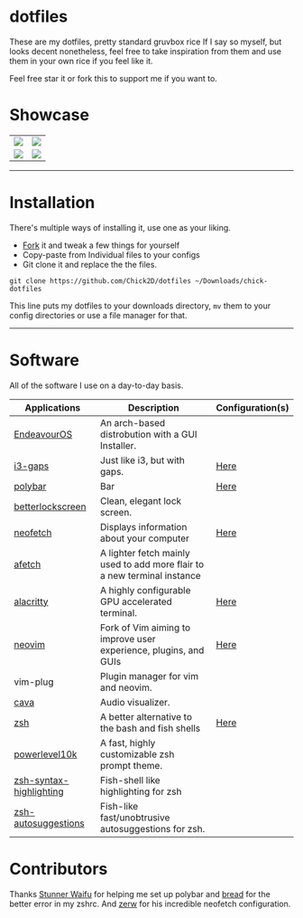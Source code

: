 # dotfiles

These are my dotfiles, pretty standard gruvbox rice If I say so myself, but looks decent nonetheless, feel free to take inspiration from them and use them in your own rice if you feel like it.

Feel free star it or fork this to support me if you want to.

# Showcase

| | |
| --- | --- |
| ![](https://media.discordapp.net/attachments/844105799609483264/847508691682983977/unknown.png) | ![](https://media.discordapp.net/attachments/844105799609483264/847510358095560734/unknown.png) |
| ![](https://cdn.discordapp.com/attachments/844105799609483264/847511774437441586/unknown.png) | ![](https://media.discordapp.net/attachments/844105799609483264/847506742157377576/unknown.png) | |

---

# Installation
There's multiple ways of installing it, use one as your liking.

- [Fork](https://github.com/Chick2D/dotfiles/fork) it and tweak a few things for yourself
- Copy-paste from Individual files to your configs
- Git clone it and replace the the files.
```
git clone https://github.com/Chick2D/dotfiles ~/Downloads/chick-dotfiles
```
This line puts my dotfiles to your downloads directory, `mv` them to your config directories or use a file manager for that.

---

# Software
All of the software I use on a day-to-day basis.

| Applications | Description | Configuration(s) |
| --- | --- | --- |
| [EndeavourOS](https://endeavouros.com/) | An arch-based distrobution with a GUI Installer. |  |
| [i3-gaps](https://github.com/Airblader/i3) | Just like i3, but with gaps. | [Here](https://github.com/Chick2D/dotfiles/blob/main/config) |
| [polybar](https://github.com/polybar/polybar) | Bar | [Here](https://github.com/Chick2D/dotfiles/tree/main/.config/polybar)
| [betterlockscreen](https://github.com/pavanjadhaw/betterlockscreen) | Clean, elegant lock screen. | |
| [neofetch](https://github.com/dylanaraps/neofetch) | Displays information about your computer | [Here](https://github.com/Chick2D/dotfiles/blob/main/config.conf) |
| [afetch](https://github.com/13-CF/afetch) | A lighter fetch mainly used to add more flair to a new terminal instance | |
| [alacritty](https://github.com/alacritty/alacritty) | A highly configurable GPU accelerated terminal. | [Here](https://github.com/Chick2D/dotfiles/blob/main/config.conf) |
| [neovim](https://github.com/neovim/neovim) | Fork of Vim aiming to improve user experience, plugins, and GUIs | [Here](https://github.com/Chick2D/dotfiles/blob/main/.zshrc)
| vim-plug | Plugin manager for vim and neovim. | |
| [cava](https://github.com/karlstav/cava) | Audio visualizer. 
| [zsh](https://github.com/zsh-users/zsh) | A better alternative to the bash and fish shells | [Here](https://github.com/Chick2D/dotfiles/blob/main/.zshrc) | 
| [powerlevel10k](https://github.com/romkatv/powerlevel10k) | A fast, highly customizable zsh prompt theme. |
| [zsh-syntax-highlighting](https://github.com/zsh-users/zsh-syntax-highlighting)| Fish-shell like highlighting for zsh | |
| [zsh-autosuggestions](https://github.com/zsh-users/zsh-autosuggestions) | Fish-like fast/unobtrusive autosuggestions for zsh. | 

# Contributors

Thanks [Stunner Waifu](https://gitlab.com/StunnerWaifu/) for helping me set up polybar and [bread](https://github.com/breadtard) for the better error in my zshrc.
And [zerw](https://gitlab.com/zerw/) for his incredible neofetch configuration.
